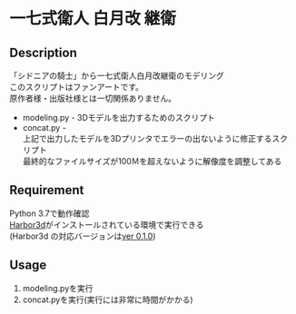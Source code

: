 一七式衛人 白月改 継衛
====

## Description

「シドニアの騎士」から一七式衛人白月改継衛のモデリング  
このスクリプトはファンアートです。  
原作者様・出版社様とは一切関係ありません。

* modeling.py - 3Dモデルを出力するためのスクリプト
* concat.py -  
上記で出力したモデルを3Dプリンタでエラーの出ないように修正するスクリプト  
最終的なファイルサイズが100Ｍを超えないように解像度を調整してある

## Requirement

Python 3.7で動作確認  
[Harbor3d](https://github.com/MarataUni/Harbor3d)がインストールされている環境で実行できる  
(Harbor3d の対応バージョンは[ver 0.1.0](https://github.com/MurataUni/Harbor3d/releases/tag/v_0_1_0))

## Usage

1. modeling.pyを実行
1. concat.pyを実行(実行には非常に時間がかかる)
